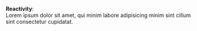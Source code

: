 **Reactivity**:  
Lorem ipsum dolor sit amet, qui minim labore adipisicing minim sint cillum sint consectetur cupidatat.  

